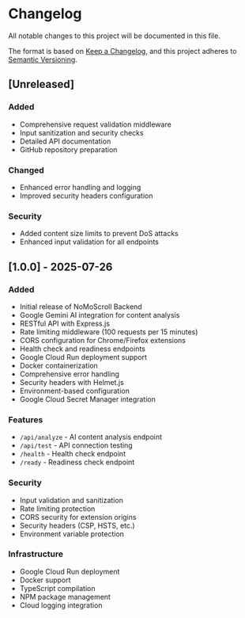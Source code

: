 # Changelog

All notable changes to this project will be documented in this file.

The format is based on [Keep a Changelog](https://keepachangelog.com/en/1.0.0/),
and this project adheres to [Semantic Versioning](https://semver.org/spec/v2.0.0.html).

## [Unreleased]

### Added
- Comprehensive request validation middleware
- Input sanitization and security checks
- Detailed API documentation
- GitHub repository preparation

### Changed
- Enhanced error handling and logging
- Improved security headers configuration

### Security
- Added content size limits to prevent DoS attacks
- Enhanced input validation for all endpoints

## [1.0.0] - 2025-07-26

### Added
- Initial release of NoMoScroll Backend
- Google Gemini AI integration for content analysis
- RESTful API with Express.js
- Rate limiting middleware (100 requests per 15 minutes)
- CORS configuration for Chrome/Firefox extensions
- Health check and readiness endpoints
- Google Cloud Run deployment support
- Docker containerization
- Comprehensive error handling
- Security headers with Helmet.js
- Environment-based configuration
- Google Cloud Secret Manager integration

### Features
- `/api/analyze` - AI content analysis endpoint
- `/api/test` - API connection testing
- `/health` - Health check endpoint
- `/ready` - Readiness check endpoint

### Security
- Input validation and sanitization
- Rate limiting protection
- CORS security for extension origins
- Security headers (CSP, HSTS, etc.)
- Environment variable protection

### Infrastructure
- Google Cloud Run deployment
- Docker support
- TypeScript compilation
- NPM package management
- Cloud logging integration
